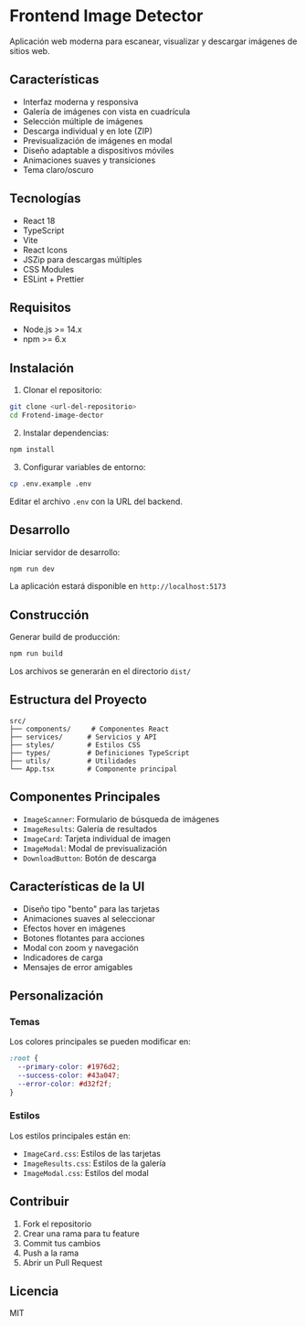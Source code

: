 # Frontend Image Detector

Aplicación web moderna para escanear, visualizar y descargar imágenes de sitios web.

## Características

- Interfaz moderna y responsiva
- Galería de imágenes con vista en cuadrícula
- Selección múltiple de imágenes
- Descarga individual y en lote (ZIP)
- Previsualización de imágenes en modal
- Diseño adaptable a dispositivos móviles
- Animaciones suaves y transiciones
- Tema claro/oscuro

## Tecnologías

- React 18
- TypeScript
- Vite
- React Icons
- JSZip para descargas múltiples
- CSS Modules
- ESLint + Prettier

## Requisitos

- Node.js >= 14.x
- npm >= 6.x

## Instalación

1. Clonar el repositorio:
```bash
git clone <url-del-repositorio>
cd Frotend-image-dector
```

2. Instalar dependencias:
```bash
npm install
```

3. Configurar variables de entorno:
```bash
cp .env.example .env
```
Editar el archivo `.env` con la URL del backend.

## Desarrollo

Iniciar servidor de desarrollo:
```bash
npm run dev
```

La aplicación estará disponible en `http://localhost:5173`

## Construcción

Generar build de producción:
```bash
npm run build
```

Los archivos se generarán en el directorio `dist/`

## Estructura del Proyecto

```
src/
├── components/     # Componentes React
├── services/      # Servicios y API
├── styles/        # Estilos CSS
├── types/         # Definiciones TypeScript
├── utils/         # Utilidades
└── App.tsx        # Componente principal
```

## Componentes Principales

- `ImageScanner`: Formulario de búsqueda de imágenes
- `ImageResults`: Galería de resultados
- `ImageCard`: Tarjeta individual de imagen
- `ImageModal`: Modal de previsualización
- `DownloadButton`: Botón de descarga

## Características de la UI

- Diseño tipo "bento" para las tarjetas
- Animaciones suaves al seleccionar
- Efectos hover en imágenes
- Botones flotantes para acciones
- Modal con zoom y navegación
- Indicadores de carga
- Mensajes de error amigables

## Personalización

### Temas
Los colores principales se pueden modificar en:
```css
:root {
  --primary-color: #1976d2;
  --success-color: #43a047;
  --error-color: #d32f2f;
}
```

### Estilos
Los estilos principales están en:
- `ImageCard.css`: Estilos de las tarjetas
- `ImageResults.css`: Estilos de la galería
- `ImageModal.css`: Estilos del modal

## Contribuir

1. Fork el repositorio
2. Crear una rama para tu feature
3. Commit tus cambios
4. Push a la rama
5. Abrir un Pull Request

## Licencia

MIT

